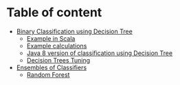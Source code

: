 # Table of content

* [Binary Classification using Decision Tree](notes/classification.md)
    * [Example in Scala](notes/scala.md)
    * [Example calculations](notes/calculations.md)
    * [Java 8 version of classification using Decision Tree](notes/java.md)
    * [Decision Trees Tuning](notes/tuning.md)
* [Ensembles of Classifiers]()
    * [Random Forest]()

